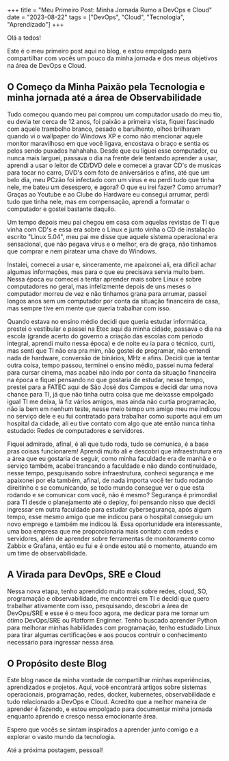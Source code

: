 +++
title = "Meu Primeiro Post: Minha Jornada Rumo a DevOps e Cloud"
date = "2023-08-22"
tags = ["DevOps", "Cloud", "Tecnologia", "Aprendizado"]
+++

Olá a todos!

Este é o meu primeiro post aqui no blog, e estou empolgado para compartilhar com vocês um pouco da minha jornada e dos meus objetivos na área de DevOps e Cloud.

## O Começo da Minha Paixão pela Tecnologia e minha jornada até a área de Observabilidade

Tudo começou quando meu pai comprou um computador usado do meu tio, eu devia ter cerca de 12 anos, foi paixão a primeira vista, fiquei fascinado com aquele trambolho branco, pesado e barulhento, olhos brilharam quando vi o wallpaper do Windows XP e como não mencionar aquele monitor maravilhoso em que você ligava, encostava o braço e sentia os pelos sendo puxados hahahaha. Desde que eu liguei esse computador, eu nunca mais larguei, passava o dia na frente dele tentando aprender a usar, aprendi a usar o leitor de CD/DVD dele e comecei a gravar CD's de musicas para tocar no carro, DVD's com foto de aniversários e afins, até que um belo dia, meu PCzão foi infectado com um vírus e eu perdi tudo que tinha nele, me bateu um desespero, e agora? O que eu irei fazer? Como arrumar? Graças ao Youtube e ao Clube do Hardware eu consegui arrumar, perdi tudo que tinha nele, mas em compensação, aprendi a formatar o computador e gostei bastante daquilo. 

Um tempo depois meu pai chegou em casa com aquelas revistas de TI que vinha com CD's e essa era sobre o Linux e junto vinha o CD de instalação escrito "Linux 5.04", meu pai me disse que aquele sistema operacional era sensacional, que não pegava vírus e o melhor, era de graça, não tinhamos que comprar e nem piratear uma chave do Windows. 

Instalei, comecei a usar e, sinceramente, me apaixonei ali, era dificil achar algumas informações, mas para o que eu precisava servia muito bem. Nessa época eu comecei a tentar aprender mais sobre Linux e sobre computadores no geral, mas infelizmente depois de uns meses o computador morreu de vez e não tinhamos grana para arrumar, passei longos anos sem um computador por conta da situação financeira de casa, mas sempre tive em mente que queria trabalhar com isso. 

Quando estava no ensino médio decidi que queria estudar informática, prestei o vestibular e passei na Etec aqui da minha cidade, passava o dia na escola (grande acerto do governo a criação das escolas com periodo integral, aprendi muito nessa época) e de noite eu ia para o técnico, curti, mas senti que TI não era pra mim, não gostei de programar, não entendi nada de hardware, conversão de binários, MHz e afins. Decidi que ia tentar outra coisa, tempo passou, terminei o ensino médio, passei numa federal para cursar cinema, mas acabei não indo por conta da situação financeira na época e fiquei pensando no que gostaria de estudar, nesse tempo, prestei para a FATEC aqui de São José dos Campos e decidi dar uma nova chance para TI, já que não tinha outra coisa que me deixasse empolgado igual TI me deixa, lá fiz vários amigos, mas ainda não curtia programação, não ia bem em nenhum teste, nesse meio tempo um amigo meu me indicou no serviço dele e eu fui contratado para trabalhar como suporte aqui em um hospital da cidade, ali eu tive contato com algo que até então nunca tinha estudado: Redes de computadores e servidores.

Fiquei admirado, afinal, é ali que tudo roda, tudo se comunica, é a base pras coisas funcionarem! Aprendi muito ali e descobri que infraestrutura era a área que eu gostaria de seguir, como minha faculdade era de manhã e o serviço também, acabei trancando a faculdade e não dando continuidade, nesse tempo, pesquisando sobre infraestrutura, conheci segurança e me apaixonei por ela também, afinal, de nada importa você ter tudo rodando direitinho e se comunicando, se todo mundo consegue ver o que esta rodando e se comunicar com vocẽ, não é mesmo? Segurança é primordial para TI desde o planejamento até o deploy, foi pensando nisso que decidi ingressar em outra faculdade para estudar cybersegurança, após algum tempo, esse mesmo amigo que me indicou para o hospital conseguiu um novo emprego e também me indicou lá. Essa oportunidade era interessante, uma boa empresa que me proporcionaria mais contato com redes e servidores, além de aprender sobre ferramentas de monitoramento como Zabbix e Grafana, então eu fui e é onde estou até o momento, atuando em um time de observabilidade.

## A Virada para DevOps, SRE e Cloud

Nessa nova etapa, tenho aprendido muito mais sobre redes, cloud, SO, programação e observabilidade, me encontrei em TI e decidi que quero trabalhar ativamente com isso, pesquisando, descobri a área de DevOps/SRE e esse é o meu foco agora, me dedicar para me tornar um ótimo DevOps/SRE ou Platform Enginner. Tenho buscado aprender Python para melhorar minhas habilidades com programação, tenho estudado Linux para tirar algumas certificações e aos poucos contruir o conhecimento necessário para ingressar nessa área.

## O Propósito deste Blog

Este blog nasce da minha vontade de compartilhar minhas experiências, aprendizados e projetos. Aqui, você encontrará artigos sobre sistemas operacionais, programação, redes, docker, kubernetes, observabilidade e tudo relacionado a DevOps e Cloud. Acredito que a melhor maneira de aprender é fazendo, e estou empolgado para documentar minha jornada enquanto aprendo e cresço nessa emocionante área.

Espero que vocês se sintam inspirados a aprender junto comigo e a explorar o vasto mundo da tecnologia.

Até a próxima postagem, pessoal!


